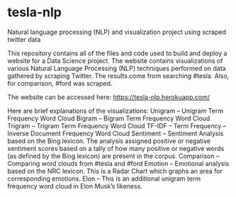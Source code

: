 # tesla-nlp
Natural language processing (NLP) and visualization project using scraped twitter data

This repository contains all of the files and code used to build and deploy a website for a Data Science project.
The website contains visualizations of various Natural Language Processing (NLP) techniques performed on data gathered by scraping Twitter. 
The results come from searching #tesla. Also, for comparison, #ford was scraped.

The website can be accessed here: https://tesla-nlp.herokuapp.com/

Here are brief explanations of the visualizations:
Unigram – Unigram Term Frequency Word Cloud
Bigram – Bigram Term Frequency Word Cloud
Trigram – Trigram Term Frequency Word Cloud
TF-IDF – Term Frequency – Inverse Document Frequency Word Cloud
Sentiment – Sentiment Analysis based on the Bing lexicon. The analysis assigned positive or negative sentiment scores based on a tally of how many positive or negative words (as defined by the Bing lexicon) are present in the corpus.
Comparison – Comparing word clouds from #tesla and #ford
Emotion – Emotional analysis based on the NRC lexicon. This is a Radar Chart which graphs an area for corresponding emotions.
Elon – This is an additional unigram term frequency word cloud in Elon Musk’s likeness.
